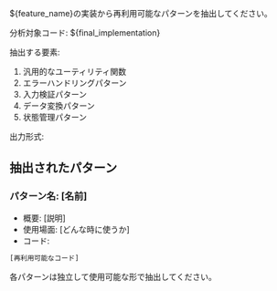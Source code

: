 ${feature_name}の実装から再利用可能なパターンを抽出してください。

分析対象コード:
${final_implementation}

抽出する要素:
1. 汎用的なユーティリティ関数
2. エラーハンドリングパターン
3. 入力検証パターン
4. データ変換パターン
5. 状態管理パターン

出力形式:
## 抽出されたパターン

### パターン名: [名前]
- 概要: [説明]
- 使用場面: [どんな時に使うか]
- コード:
```typescript
[再利用可能なコード]
```

各パターンは独立して使用可能な形で抽出してください。